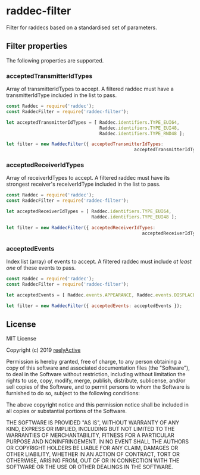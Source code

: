 raddec-filter
=============

Filter for raddecs based on a standardised set of parameters.


Filter properties
-----------------

The following properties are supported.

### acceptedTransmitterIdTypes

Array of transmitterIdTypes to accept.  A filtered raddec must have a transmitterIdType included in the list to pass.

```javascript
const Raddec = require('raddec');
const RaddecFilter = require('raddec-filter');

let acceptedTransmitterIdTypes = [ Raddec.identifiers.TYPE_EUI64,
                                   Raddec.identifiers.TYPE_EUI48,
                                   Raddec.identifiers.TYPE_RND48 ];

let filter = new RaddecFilter({ acceptedTransmitterIdTypes:
                                                acceptedTransmitterIdTypes });
```

### acceptedReceiverIdTypes

Array of receiverIdTypes to accept.  A filtered raddec must have its strongest receiver's receiverIdType included in the list to pass.

```javascript
const Raddec = require('raddec');
const RaddecFilter = require('raddec-filter');

let acceptedReceiverIdTypes = [ Raddec.identifiers.TYPE_EUI64,
                                Raddec.identifiers.TYPE_EUI48 ];

let filter = new RaddecFilter({ acceptedReceiverIdTypes:
                                                   acceptedReceiverIdTypes });
```

### acceptedEvents

Index list (array) of events to accept.  A filtered raddec must include _at least one_ of these events to pass.

```javascript
const Raddec = require('raddec');
const RaddecFilter = require('raddec-filter');

let acceptedEvents = [ Raddec.events.APPEARANCE, Raddec.events.DISPLACEMENT ];

let filter = new RaddecFilter({ acceptedEvents: acceptedEvents });
```


License
-------

MIT License

Copyright (c) 2019 [reelyActive](https://www.reelyactive.com)

Permission is hereby granted, free of charge, to any person obtaining a copy of this software and associated documentation files (the "Software"), to deal in the Software without restriction, including without limitation the rights to use, copy, modify, merge, publish, distribute, sublicense, and/or sell copies of the Software, and to permit persons to whom the Software is furnished to do so, subject to the following conditions:

The above copyright notice and this permission notice shall be included in all copies or substantial portions of the Software.

THE SOFTWARE IS PROVIDED "AS IS", WITHOUT WARRANTY OF ANY KIND, EXPRESS OR 
IMPLIED, INCLUDING BUT NOT LIMITED TO THE WARRANTIES OF MERCHANTABILITY, 
FITNESS FOR A PARTICULAR PURPOSE AND NONINFRINGEMENT. IN NO EVENT SHALL THE 
AUTHORS OR COPYRIGHT HOLDERS BE LIABLE FOR ANY CLAIM, DAMAGES OR OTHER 
LIABILITY, WHETHER IN AN ACTION OF CONTRACT, TORT OR OTHERWISE, ARISING FROM, 
OUT OF OR IN CONNECTION WITH THE SOFTWARE OR THE USE OR OTHER DEALINGS IN 
THE SOFTWARE.
